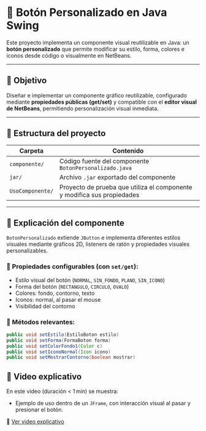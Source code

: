 # 🎨 Botón Personalizado en Java Swing

Este proyecto implementa un componente visual reutilizable en Java: un **botón personalizado** que permite modificar su estilo, forma, colores e íconos desde código o visualmente en NetBeans.

---

## 🎯 Objetivo

Diseñar e implementar un componente gráfico reutilizable, configurado mediante **propiedades públicas (get/set)** y compatible con el **editor visual de NetBeans**, permitiendo personalización visual inmediata.

---

## 🧩 Estructura del proyecto

| Carpeta | Contenido |
|--------|-----------|
| `componente/` | Código fuente del componente `BotonPersonalizado.java` |
| `jar/` | Archivo `.jar` exportado del componente |
| `UsoComponente/` | Proyecto de prueba que utiliza el componente y modifica sus propiedades |

---

## 🧠 Explicación del componente

`BotonPersonalizado` extiende `JButton` e implementa diferentes estilos visuales mediante gráficos 2D, listeners de ratón y propiedades visuales personalizables.

### 🔧 Propiedades configurables (con `set/get`):

- Estilo visual del botón (`NORMAL`, `SIN_FONDO`, `PLANO`, `SIN_ICONO`)
- Forma del botón (`RECTANGULO`, `CIRCULO`, `OVALO`)
- Colores: fondo, contorno, texto
- Iconos: normal, al pasar el mouse
- Visibilidad del contorno

### 🔄 Métodos relevantes:

```java
public void setEstilo(EstiloBoton estilo)
public void setForma(FormaBoton forma)
public void setColorFondo1(Color c)
public void setIconoNormal(Icon icono)
public void setMostrarContorno(boolean mostrar)
```
## 🎥 Video explicativo

En este video (duración < 1 min) se muestra:

- Ejemplo de uso dentro de un `JFrame`, con interacción visual al pasar y presionar el botón.

🔗 [Ver video explicativo](https://www.youtube.com/watch?v=9ED_Q6ZCSQE)
